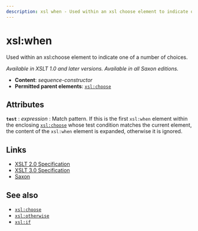 ```yaml
---
description: xsl when - Used within an xsl choose element to indicate one of a number of choices
---
```


# xsl:when

Used within an xsl:choose element to indicate one of a number of choices.

_Available in XSLT 1.0 and later versions. Available in all Saxon editions._

- **Content**: _sequence-constructor_
- **Permitted parent elements**: [`xsl:choose`](xsl-choose.md)

## Attributes

**`test`**
: _expression_
: Match pattern. If this is the first `xsl:when` element within the enclosing [`xsl:choose`](xsl-choose.md) whose test condition matches the current element, the content of the `xsl:when` element is expanded, otherwise it is ignored.

## Links

- [XSLT 2.0 Specification](http://www.w3.org/TR/xslt20/#element-when)
- [XSLT 3.0 Specification](http://www.w3.org/TR/xslt-30/#element-when)
- [Saxon](https://www.saxonica.com/html/documentation/xsl-elements/when.html)

## See also

- [`xsl:choose`](xsl-choose.md)
- [`xsl:otherwise`](xsl-otherwise.md)
- [`xsl:if`](xsl-if.md)
